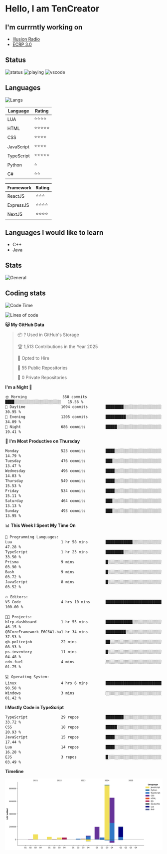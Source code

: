 # Hello, I am TenCreator

## I'm currrntly working on
- [Illusion Radio](https://illusionradio.co.uk/)
- [ECRP 3.0](http://github.com/Emerald-Coast-Roleplay/)

## Status
![status](https://api.statusbadges.me/badge/status/518334475038359555?simple=true&style=for-the-badge)
![playing](https://api.statusbadges.me/badge/playing/518334475038359555?style=for-the-badge)
![vscode](https://api.statusbadges.me/badge/vscode/518334475038359555?style=for-the-badge)

## Languages
![Langs](https://github-readme-stats.vercel.app/api/top-langs/?username=tencreator&layout=compact&theme=radical)


|Language|Rating|
|--------|------|
|LUA|⭐️⭐️⭐️⭐️|
|HTML|⭐️⭐️⭐️⭐️⭐️|
|CSS|⭐️⭐️⭐️⭐️|
|JavaScript|⭐️⭐️⭐️⭐️|
|TypeScript|⭐️⭐️⭐️⭐️⭐️|
|Python|⭐️|
|C#|⭐️⭐️ |

|Framework|Rating|
|--------|------|
|ReactJS|⭐️⭐️⭐|
|ExpressJS|⭐️⭐️⭐️⭐️|
|NextJS|⭐️⭐️⭐⭐️|

## Languages I would like to learn
- C++
- Java

## Stats
![General](https://github-readme-stats.vercel.app/api?username=tencreator&show_icons=true&theme=radical)

## Coding stats

<!--START_SECTION:waka-->
![Code Time](http://img.shields.io/badge/Code%20Time-504%20hrs%203%20mins-blue)

![Lines of code](https://img.shields.io/badge/From%20Hello%20World%20I%27ve%20Written-2.2%20million%20lines%20of%20code-blue)

**🐱 My GitHub Data** 

> 📦 ? Used in GitHub's Storage 
 > 
> 🏆 1,513 Contributions in the Year 2025
 > 
> 💼 Opted to Hire
 > 
> 📜 55 Public Repositories 
 > 
> 🔑 0 Private Repositories 
 > 
**I'm a Night 🦉** 

```text
🌞 Morning                550 commits         ████░░░░░░░░░░░░░░░░░░░░░   15.56 % 
🌆 Daytime                1094 commits        ████████░░░░░░░░░░░░░░░░░   30.95 % 
🌃 Evening                1205 commits        █████████░░░░░░░░░░░░░░░░   34.09 % 
🌙 Night                  686 commits         █████░░░░░░░░░░░░░░░░░░░░   19.41 % 
```
📅 **I'm Most Productive on Thursday** 

```text
Monday                   523 commits         ████░░░░░░░░░░░░░░░░░░░░░   14.79 % 
Tuesday                  476 commits         ███░░░░░░░░░░░░░░░░░░░░░░   13.47 % 
Wednesday                496 commits         ████░░░░░░░░░░░░░░░░░░░░░   14.03 % 
Thursday                 549 commits         ████░░░░░░░░░░░░░░░░░░░░░   15.53 % 
Friday                   534 commits         ████░░░░░░░░░░░░░░░░░░░░░   15.11 % 
Saturday                 464 commits         ███░░░░░░░░░░░░░░░░░░░░░░   13.13 % 
Sunday                   493 commits         ███░░░░░░░░░░░░░░░░░░░░░░   13.95 % 
```


📊 **This Week I Spent My Time On** 

```text
💬 Programming Languages: 
Lua                      1 hr 58 mins        ████████████░░░░░░░░░░░░░   47.28 % 
TypeScript               1 hr 23 mins        ████████░░░░░░░░░░░░░░░░░   33.50 % 
Prisma                   9 mins              █░░░░░░░░░░░░░░░░░░░░░░░░   03.90 % 
Bash                     9 mins              █░░░░░░░░░░░░░░░░░░░░░░░░   03.72 % 
JavaScript               8 mins              █░░░░░░░░░░░░░░░░░░░░░░░░   03.52 % 

🔥 Editors: 
VS Code                  4 hrs 10 mins       █████████████████████████   100.00 % 

🐱‍💻 Projects: 
blrp-dashboard           1 hr 55 mins        ████████████░░░░░░░░░░░░░   46.15 % 
QBCoreFramework_E6C6A1.ba1 hr 34 mins        █████████░░░░░░░░░░░░░░░░   37.53 % 
qb-policejob             22 mins             ██░░░░░░░░░░░░░░░░░░░░░░░   08.93 % 
ps-inventory             11 mins             █░░░░░░░░░░░░░░░░░░░░░░░░   04.48 % 
cdn-fuel                 4 mins              ░░░░░░░░░░░░░░░░░░░░░░░░░   01.75 % 

💻 Operating System: 
Linux                    4 hrs 6 mins        █████████████████████████   98.58 % 
Windows                  3 mins              ░░░░░░░░░░░░░░░░░░░░░░░░░   01.42 % 
```

**I Mostly Code in TypeScript** 

```text
TypeScript               29 repos            ████████░░░░░░░░░░░░░░░░░   33.72 % 
CSS                      18 repos            █████░░░░░░░░░░░░░░░░░░░░   20.93 % 
JavaScript               15 repos            ████░░░░░░░░░░░░░░░░░░░░░   17.44 % 
Lua                      14 repos            ████░░░░░░░░░░░░░░░░░░░░░   16.28 % 
EJS                      3 repos             █░░░░░░░░░░░░░░░░░░░░░░░░   03.49 % 
```



**Timeline**

![Lines of Code chart](https://raw.githubusercontent.com/tencreator/tencreator/main/assets/bar_graph.png)


<!--END_SECTION:waka-->

